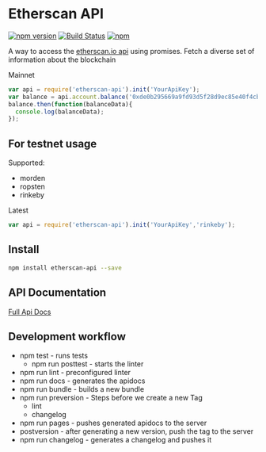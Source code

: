 # Etherscan API

[![npm version](https://badge.fury.io/js/etherscan-api.svg)](https://badge.fury.io/js/etherscan-api) [![Build Status](https://travis-ci.org/sebs/etherscan-api.svg?branch=master)](https://travis-ci.org/sebs/etherscan-api) [![npm](https://img.shields.io/npm/dt/etherscan-api.svg?maxAge=2592000)]()

A way to access the [etherscan.io api](https://etherscan.io/apis) using promises. Fetch a diverse set of information about the blockchain

Mainnet

```javascript
var api = require('etherscan-api').init('YourApiKey');
var balance = api.account.balance('0xde0b295669a9fd93d5f28d9ec85e40f4cb697bae');
balance.then(function(balanceData){
  console.log(balanceData);
});
```


## For testnet usage

Supported:

* morden
* ropsten
* rinkeby

Latest

```javascript
var api = require('etherscan-api').init('YourApiKey','rinkeby');
```


## Install

 ```bash
 npm install etherscan-api --save
 ```
 
 
## API Documentation

[Full Api Docs](https://sebs.github.io/etherscan-api/)


## Development workflow

* npm test  - runs tests
  * npm run posttest - starts the linter
* npm run lint - preconfigured linter 
* npm run docs - generates the apidocs
* npm run bundle - builds a new bundle
* npm run preversion - Steps before we create a new Tag 
  * lint 
  * changelog
* npm run pages - pushes generated apidocs to the server
* postversion - after generating a new version, push the tag to the server
* npm run changelog - generates a changelog and pushes it
